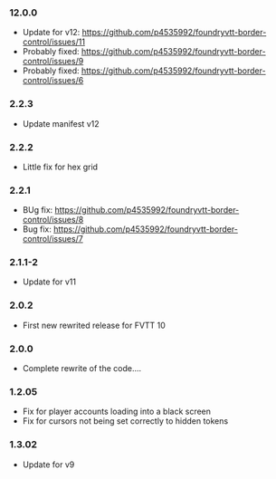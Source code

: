 ### 12.0.0

- Update for v12: https://github.com/p4535992/foundryvtt-border-control/issues/11
- Probably fixed: https://github.com/p4535992/foundryvtt-border-control/issues/9
- Probably fixed: https://github.com/p4535992/foundryvtt-border-control/issues/6

### 2.2.3

- Update manifest v12

### 2.2.2

- Little fix for hex grid

### 2.2.1

- BUg fix: https://github.com/p4535992/foundryvtt-border-control/issues/8
- Bug fix: https://github.com/p4535992/foundryvtt-border-control/issues/7

### 2.1.1-2

- Update for v11

### 2.0.2

- First new rewrited release for FVTT 10

### 2.0.0

- Complete rewrite of the code....

### 1.2.05

- Fix for player accounts loading into a black screen
- Fix for cursors not being set correctly to hidden tokens

### 1.3.02

- Update for v9